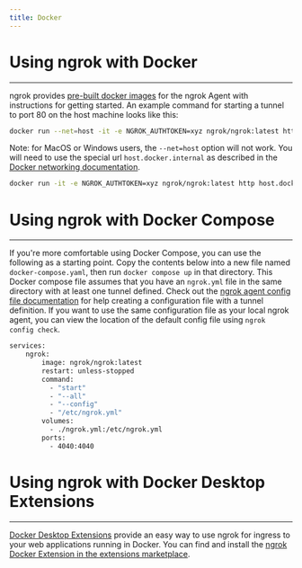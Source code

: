 ```yaml
---
title: Docker
---
```


# Using ngrok with Docker
------------

ngrok provides [pre-built docker images](https://hub.docker.com/r/ngrok/ngrok) for the ngrok Agent with instructions for getting started. An example command for starting a tunnel to port 80 on the host machine looks like this:
```bash
docker run --net=host -it -e NGROK_AUTHTOKEN=xyz ngrok/ngrok:latest http 80
```

Note: for MacOS or Windows users, the `--net=host` option will not work. You will need to use the special url `host.docker.internal` as described in the [Docker networking documentation](https://docs.docker.com/desktop/mac/networking/#use-cases-and-workarounds).
```bash
docker run -it -e NGROK_AUTHTOKEN=xyz ngrok/ngrok:latest http host.docker.internal:80
```

# Using ngrok with Docker Compose
------------

If you're more comfortable using Docker Compose, you can use the following as a starting point. Copy the contents below into a new file named `docker-compose.yaml`, then run `docker compose up` in that directory. This Docker compose file assumes that you have an `ngrok.yml` file in the same directory with at least one tunnel defined. Check out the [ngrok agent config file documentation](/docs/ngrok-agent/config/) for help creating a configuration file with a tunnel definition. If you want to use the same configuration file as your local ngrok agent, you can view the location of the default config file using `ngrok config check`.

```bash
services:
    ngrok:
        image: ngrok/ngrok:latest
        restart: unless-stopped
        command:
          - "start"
          - "--all"
          - "--config"
          - "/etc/ngrok.yml"
        volumes:
          - ./ngrok.yml:/etc/ngrok.yml
        ports:
          - 4040:4040
```

# Using ngrok with Docker Desktop Extensions
------------

[Docker Desktop Extensions](https://docs.docker.com/desktop/extensions/) provide an easy way to use ngrok for ingress to your web applications running in Docker. You can find and install the [ngrok Docker Extension in the extensions marketplace](https://hub.docker.com/search?q=ngrok&type=extension).